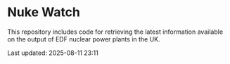 # Nuke Watch

This repository includes code for retrieving the latest information available on the output of EDF nuclear power plants in the UK.

Last updated: 2025-08-11 23:11